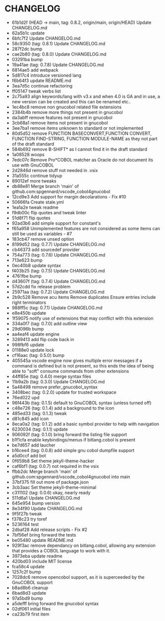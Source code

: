 # CHANGELOG

* 61b1d2f (HEAD -> main, tag: 0.8.2, origin/main, origin/HEAD) Update CHANGELOG.md
* 62a5b1c update
* 6bfc7f2 Update CHANGELOG.md
* 58c9350 (tag: 0.8.1) Update CHANGELOG.md
* 287f2dc bump
* cae2b80 (tag: 0.8.0) Update CHANGELOG.md
* 03291ba bump
* 19a41ae (tag: 0.7.8) Update CHANGELOG.md
* 6814ae5 add webpack
* 5d817c4 introduce versioned lang
* f6b64f3 update README.md
* 3ea7d5c continue refactoring
* ff05147 tweak verbs list
* 2c75a93 align keywords/lang with v3.x and when 4.0 is GA and in use, a new version can be created and this can be renamed etc..
* 1ec4bc8 remove non gnucobol related file extensions
* 2384b4b remove more things not present in gnucobol
* da3abff remove features not present in gnucobol
* 3cb68a1 remove items not present in gnucobol
* 3ee7ba1 remove items unknown to standard or not implemented
* 80d5d52 remove FUNCTION BASECONVERT,FUNCTION CONVERT, FUNCTION FIND-STRING, FUNCTION MODULE-NAME as they not part of the draft standard
* 584b692 remove B-SHIFT* as I cannot find it in the draft standard
* 1a08528 woops
* 7edc07c Remove Pro*COBOL matcher as Oracle do not document its use with GnuCOBOL
* 2d2846d remove stuff not needed in .vsix
* 31a555c continue tidyup
* 89012ef more tweaks
* db88e81 Merge branch 'main' of github.com:spgennard/vscode_cobol4gnucobol
* 12cd9e3 Add support for margin decolarations - Fix #10
* 50666fa Create stale.yml
* 1ea1a2e tweak readme
* f9db00c flip quotes and tweak linter
* 51d8f71 flip quotes
* 92ad3b6 add simple support for constant's
* f65a958 Unimplemented features are not considered as some items can still be used as variables - #7
* 183cb47 remove unsed option
* 8199d52 (tag: 0.7.7) Update CHANGELOG.md
* cb46373 add sourcedef provider
* 754a773 (tag: 0.7.6) Update CHANGELOG.md
* 713e623 bump
* 0ec40b8 update syntax
* f403b25 (tag: 0.7.5) Update CHANGELOG.md
* 4761fbe bump
* d43607f (tag: 0.7.4) Update CHANGELOG.md
* 57d2cdd fix release problem
* 25971aa (tag: 0.7.2) Update CHANGELOG.md
* 2b9c528 Remove acu items Remove duplicates Ensure entries include right terminators
* 988ff5c (tag: 0.7.1) Update CHANGELOG.md
* e8e450b update
* 1f59075 notify use of extensions that may conflict with this extension
* 334a0f7 (tag: 0.7.0) add outline view
* 29d096b bump
* aa4eaf4 update engine
* 3289413 add flip code back in
* 998fbf6 update
* 01188e0 update lock
* cf16aac (tag: 0.5.0) bump
* 405545a vscode engine now gives multiple error messages if a command is defined but is not present, so this ends the idea of being able to "soft" consume commands from other extensions
* 44ff85e (tag: 0.4.0) merge syntax files
* 11b9a2b (tag: 0.3.0) Update CHANGELOG.md
* 5a48498 remove prefer_gnucobol_syntax
* 3408bec (tag: 0.2.0) update for trusted workspace
* 76ed022 upd
* 96f443b (tag: 0.1.5) default to GnuCOBOL syntax (unless turned off)
* c48e726 (tag: 0.1.4) add a background to the icon
* 485ed33 (tag: 0.1.3) tweak
* d81c845 add icon
* 8eca0a2 (tag: 0.1.2) add a basic symbol provider to help with navigation
* 6230034 (tag: 0.1.1) update
* 906092f (tag: 0.1.0) bring forward the listing file support
* b1f1cfa enable keybindings/menus if bitlang.cobol is present
* be7d657 add laucher
* b16cee4 (tag: 0.0.8) add simple gnu cobol dumpfile support
* a5d0ccf add bot
* 0f659b8 Set theme jekyll-theme-hacker
* caf6bf1 (tag: 0.0.7) not required in the vsix
* ffbb2dc Merge branch 'main' of github.com:spgennard/vscode_cobol4gnucobol into main
* 37bf375 fill out more of package.json
* 3cb3aac Set theme jekyll-theme-minimal
* c311102 (tag: 0.0.6) okay, nearly ready
* 511d6a1 Update CHANGELOG.md
* 645e954 bump version
* 8e34f90 Update CHANGELOG.md
* 9f5f27b tweak
* f378c23 try toref
* 5236164 test
* 2dbaf28 Add release scripts - Fix #2
* 7bf56ef bring forward the tests
* be05480 update README.md
* 929f3ac remove dependancy on bitlang.cobol, allowing any extension that provides a COBOL language to work with it.
* 3973eba update readme
* 420bd03 include MIT license
* fca58c4 update
* 1257c2f bump
* 7028dc6 remove opencobol support, as it is superceeded by the GnuCOBOL support
* b8ad8b6 cleanup
* 6bad8d3 update
* 97a5bd9 bump
* a5defff bring forward the gnucobol syntax
* 02df061 initial files
* ca23b79 first item
